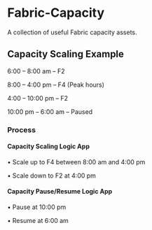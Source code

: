 # Fabric-Capacity
A collection of useful Fabric capacity assets.

## Capacity Scaling Example

6:00 – 8:00 am – F2

8:00 – 4:00 pm – F4 (Peak hours)

4:00 – 10:00 pm – F2

10:00 pm – 6:00 am – Paused

### Process

#### Capacity Scaling Logic App

•	Scale up to F4 between 8:00 am and 4:00 pm

•	Scale down to F2 at 4:00 pm

#### Capacity Pause/Resume Logic App

•	Pause at 10:00 pm

•	Resume at 6:00 am
